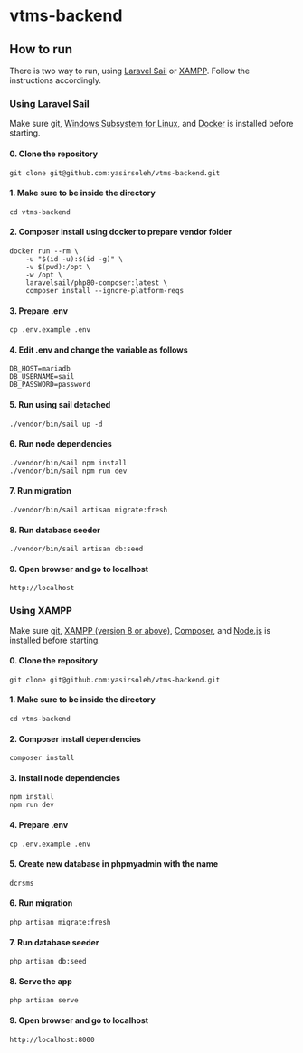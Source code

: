 # vtms-backend
## How to run
There is two way to run, using [Laravel Sail](#using-laravel-sail) or [XAMPP](#using-xampp). Follow the instructions accordingly.
### Using Laravel Sail 
Make sure [git](https://git-scm.com/), [Windows Subsystem for Linux](https://docs.microsoft.com/en-us/windows/wsl/install), and [Docker](https://www.docker.com/products/docker-desktop) is installed before starting.
#### 0. Clone the repository
```
git clone git@github.com:yasirsoleh/vtms-backend.git
```
#### 1. Make sure to be inside the directory
```
cd vtms-backend
```
#### 2. Composer install using docker to prepare vendor folder
```
docker run --rm \
    -u "$(id -u):$(id -g)" \
    -v $(pwd):/opt \
    -w /opt \
    laravelsail/php80-composer:latest \
    composer install --ignore-platform-reqs
```
#### 3. Prepare .env
```
cp .env.example .env
```
#### 4. Edit .env and change the variable as follows
```
DB_HOST=mariadb
DB_USERNAME=sail
DB_PASSWORD=password
```
#### 5. Run using sail detached
```
./vendor/bin/sail up -d
```
#### 6. Run node dependencies
```
./vendor/bin/sail npm install
./vendor/bin/sail npm run dev
```
#### 7. Run migration
```
./vendor/bin/sail artisan migrate:fresh
```
#### 8. Run database seeder
```
./vendor/bin/sail artisan db:seed
```
#### 9. Open browser and go to localhost
```
http://localhost
```

### Using XAMPP
Make sure [git](https://git-scm.com/), [XAMPP  (version 8 or above)](https://www.apachefriends.org/download.html), [Composer](https://getcomposer.org/download/), and [Node.js](https://nodejs.org/en/download/) is installed before starting.
#### 0. Clone the repository
```
git clone git@github.com:yasirsoleh/vtms-backend.git
```
#### 1. Make sure to be inside the directory
```
cd vtms-backend
```
#### 2. Composer install dependencies
```
composer install
```
#### 3. Install node dependencies
```
npm install
npm run dev
```
#### 4. Prepare .env
```
cp .env.example .env
```
#### 5. Create new database in phpmyadmin with the name
```
dcrsms
```
#### 6. Run migration
```
php artisan migrate:fresh
```
#### 7. Run database seeder
```
php artisan db:seed
```
#### 8. Serve the app
```
php artisan serve
```
#### 9. Open browser and go to localhost
```
http://localhost:8000
```
